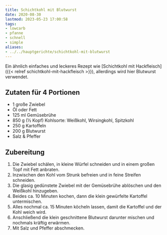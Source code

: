 ```yaml
---
title: Schichtkohl mit Blutwurst
date: 2020-08-30
lastmod: 2023-05-23 17:00:58
tags:
- lowcarb
- pfanne
- schnell
- simple
aliases:
- ../../hauptgerichte/schichtkohl-mit-blutwurst
---
```


Ein ähnlich einfaches und leckeres Rezept wie [Schichtkohl mit Hackfleisch]({{< relref schichtkohl-mit-hackfleisch >}}), allerdings wird hier Blutwurst verwendet.

## Zutaten für 4 Portionen
- 1         große Zwiebel
- Öl oder Fett
- 125 ml    Gemüsebrühe
- 850 g     (½ Kopf) Kohlsorte: Weißkohl, Wirsingkohl, Spitzkohl
- 250 g     Kartoffeln
- 200 g     Blutwurst
- Salz & Pfeffer

## Zubereitung
1. Die Zwiebel schälen, in kleine Würfel schneiden und in einem großen Topf mit Fett anbraten.
1. Inzwischen den Kohl vom Strunk befreien und in feine Streifen schneiden.
1. Die glasig gedünstete Zwiebel mit der Gemüsebrühe ablöschen und den Weißkohl hinzugeben.
1. Beides ca. 10 Minuten kochen, dann die klein gewürfelte Kartoffel untermischen.
1. Alles nochmal ca. 15 Minuten köcheln lassen, damit die Kartoffel und der Kohl weich wird.
1. Anschließend die klein geschnittene Blutwurst darunter mischen und nochmals kräftig erwärmen.
1. Mit Salz und Pfeffer abschmecken.
